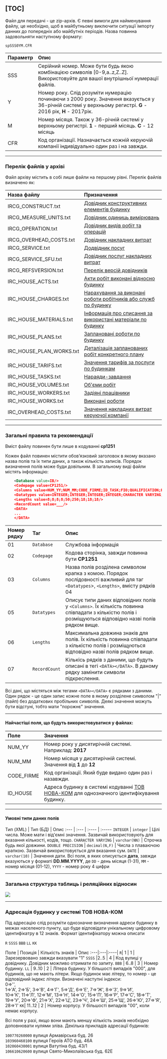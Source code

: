 [TOC]
---

Файл для передачі - це zip-архів. Є певні вимоги для найменування файлу, це необхідно, щоб в майбутньому виключити ситуації імпорту данних до попередніх або майбутніх періодів. Назва повинна задовольняти наступному формату:

    spSSS0YM.CFR

Параметр | Опис |
:---|:----
SSS | Серійний номер. Може бути будь якою комбінацією символів [0-9,a..z,Z..Z]. Використовуйте для вашої внутрішньої нумерації файлів. |
Y | Номер року. Слід розуміти нумерацію починаючи з 2000 року. Значення вказується у 36-річній системі у верхньому регистрі. **G** - 2016 рік,  **H** - 2017рік. |
M | Номер місяця. Також у 36-річній системі у верхньому регистрі. **1** - перший місяць. **С** - 12 місяць |
CFR | Код організації. Назначається кожній керуючій компанії індивідуально один раз і на завжди. |

* * *
### Перелік файлів у архіві
Файл архіву містить в собі лише файли на першому рівні. Перелік файлів визначено як:

Назва файлу               | Призначення
:-------------------------|:--------------
 IRCG_CONSTRUCT.txt       | [Довідник конструктивних елементів будинку](/Формат_файлу/Таблиця_IRCG_CONSTRUCT)
 IRCG_MEASURE_UNITS.txt   | [Довідник одиниць вимірювань](/Формат_файлу/Таблиця_IRCG_MEASURE_UNITS)
 IRCG_OPERATION.txt       | [Довідник видів робіт та операцій](/Формат_файлу/Таблиця_IRCG_OPERATION)
 IRCG_OVERHEAD_COSTS.txt  | [Довідник накладних витрат](/Формат_файлу/Таблиця_IRCG_OVERHEAD_COSTS)
 IRCG_SERVICE.txt         | [Додвідник посуг](/Формат_файлу/Таблиця_IRCG_SERVICE)
 IRCG_SERVICE_SFU.txt     | [Довідник послуг накладних витрат](/Формат_файлу/Таблиця_IRCG_SERVICE_SFU)
 IRCG_REFSVERSION.txt     | [Перелік версій довідників](/Формат_файлу/Таблиця_IRCG_REFSVERSION)
 IRC_HOUSE_ACTS.txt       | [Акти робіт виконані відносно будинку](/Формат_файлу/Таблиця_IRC_HOUSE_ACTS)
 IRC_HOUSE_CHARGES.txt    | [Нарахування за виконані роботи робітників або служб по будинку](/Формат_файлу/Таблиця_IRC_HOUSE_CHARGES)
 IRC_HOUSE_MATERIALS.txt  | [Інформація про списання за використані матеріали по будинку](/Формат_файлу/Таблиця_IRC_HOUSE_MATERIALS)
 IRC_HOUSE_PLANS.txt      | [Заплановані роботи по будинку](/Формат_файлу/Таблиця_IRC_HOUSE_PLANS)
 IRC_HOUSE_PLAN_WORKS.txt | [Деталізація запланованих робіт конкретного плану](/Формат_файлу/Таблиця_IRC_HOUSE_PLAN_WORKS)
 IRC_HOUSE_TARIFS.txt     | [Значення тарифів за послуги по будинкам](/Формат_файлу/Таблиця_IRC_HOUSE_TARIFS)
 IRC_HOUSE_TASKS.txt      | [Нараяди-завдання](/Формат_файлу/Таблиця_IRC_HOUSE_TASKS)
 IRC_HOUSE_VOLUMES.txt    | [Об'єми робіт](/Формат_файлу/Таблиця_IRC_HOUSE_VOLUMES)
 IRC_HOUSE_WORKERS.txt    | [Задіяні працівники](/Формат_файлу/Таблиця_IRC_HOUSE_WORKERS)
 IRC_HOUSE_WORKS.txt      | [Виконані роботи](/Формат_файлу/Таблиця_IRC_HOUSE_WORKS)
 IRC_OVERHEAD_COSTS.txt   | [Значення накладних витрат керуючої компанії](/Формат_файлу/Таблиця_IRCG_OVERHEAD_COSTS)

* * *
### Загальні правила та рекомендації

Вміст файлу повинен бути лише в кодуванні **cp1251**

Кожен файл повинен містити обов’язковий заголовок в якому вказано назва полів та їх типи даних, а також кількість записів. Порядок визначення полів може буди довільним. В загальному виді файли містять інформацію:

```XML
    <Database value=IB/>
    <Codepage value=CP1251/>
    <Columns value=NUM_YY;NUM_MM;CODE_FIRME;ID_TASK;FIO;QUALIFICATION;H_SALARY;H_ALLOCATION;H_CONSIGNMENT/>
    <Datatypes value=INTEGER;INTEGER;INTEGER;INTEGER;CHARACTER VARYING;CHARACTER VARYING;DOUBLE PRECISION;DOUBLE PRECISION;DOUBLE PRECISION/>
    <Lengths value=8;8;8;8;50;250;18;18;18/>
    <RecordCount value=___/>
    <DATA>
    ...
    </DATA>
```
Номер рядку | Таг | Опис
:----------- | :--- | :--------
01 |`Database` | Службова інформація
02 |`Codepage` | Кодова сторінка, завжди повинна бути **CP1251**
03 | `Columns` | Назва полів розділена символом крапка з комою. Порядок послідовності важливий для таг `<Datatypes`>, `<Lengths>`, вмісту рядків 04 |`<DATA></DATA>`
05 | `Datatypes` | Описує типи даних відповідних полів у `<Columns>`. Їх кількість повинна співпадати з кількістю полів і розміщуються відповідно назві полів рядком вище.
06 |`Lengths` | Максимальна довжина знаків для полів. Їх кількість повинна співпадати з кількістю полів і розміщуються відповідно назві полів рядком вище.
07 | `RecordCount` | Кількісь рядків з даними, що будуть описані в тегі `<DATA></DATA>`. В даному рядку замінити символи підкреслення.


Всі дані, що містяться між тегами `<DATA></DATA>` є рядками з даними. Один рядок - це один запис кожне поле в якому розділене символом "|"(пайп) без додаткових пробільних символів. Деякі значення можуть бути відстуні, тобто мати "порожнє" значення.

* * *
#### Найчастіші поля, що будуть використовуватися у файлах:
Поле |Значення
:---- | :-------
NUM_YY | Номер року у дисятирічній системі. Наприклад: __2017__
NUM_MM | Номер місяця у дисятирічній системі. Значення від __1__ до __12__
CODE_FIRME | Код організації. Який буде видано один раз і назавжди.
ID_HOUSE | Адреса будинку в системі кодуванні [ТОВ НОВА-КОМ](https://www.novakom.com.ua) для однозначного ідентифікування будинку.

* * *
#### Умовні типи даних полів
Тип (XML) | Тип (БД) | Опис
:--- | :--- | :---- | :-----
`INTEGER` | `integer` | Цілі числа. Може мати і від'ємні значення. Зазвичай використовують для вказання кількості, кодів, тощо.
`CHARACTER VARYING` | `varchar(NN)` | Строчка будь якої довжини.
`DOUBLE PRECISION` | `decimal(N,F)` | Числа з плаваючою крапкою. Зазвичай використовується для вказання сум.
`DATE` | `varchar(10)` | Значення дати. Всі поля, в яких описується **дата**, завжди вказуються у форматі **DD.MM.YYYY**, де `DD` - день місяця (1-31), `MM` - номер місяця (01-12), `YYYY` - номер року 4 цифри

* * *
### Загальна структура таблиць і реляційних відносин

<img src="../db-struct.png" />

* * *
### Адресація будинку у системі ТОВ НОВА-КОМ
Під адресацію слід розуміти однозначне визначення адреси будинку в межах населеного пункту, що буде відповідати унікальному цифровому ідентифікатру в 12 знаків.
Формат ідентифікатору можна описати

`R` `SSSS` `BBB` `LL` `KK`

 Поле | Позиція | Кількість знаків | Опис
:---|:---|:----|
`R`| 1 | 1 | Зарезервовано завжди вказувати "1"
`SSSS` |2..5 | 4 | Код вулиці у довіднику. Довідник можливо отримати по запиту.
`BBB` |  6..8 | 3 | Номер будинку.
`LL` | 9..10 | 2 | Літера будинку. У більшості випадків "000", для будинків, що не мають літери. Якщо будинок має літеру, то номер - це відповідний індекс літери. Визначені наступні індекси: <br/> 0=>'', <br/> 1=>'А',  2=>'Б',  3=>'В',  4=>'Г',  5=>'Д',  6=>'Е',  7=>'Ж',  8=>'З',  9=>'И', <br/> 10=>'К', 11=>'Л', 12=>'М', 13=>'Н', 14=>'О', 15=>'П', 16=>'Р', 17=>'С', 18=>'Т',<br/> 19=>'У', 20=>'Ф', 21=>'Х', 22=>'Ц', 23=>'Ч', 24=>'Ш', 25=>'Щ', 26=>'Ю', 27=>'Я', 28=>'І'
`KK`| 11..12 | 2 | Номер корпусу. У більшості випадків "00", коли немає корпусу.

Всі поля у разі, якщо вони мають меншу кількість знаків необхідно доповнювати нулями зліва. Декілька прикладів адресації будинків:

`100770260000` вулиця Армавірська буд. 26<br/>
`103960460100` вулиця Героїв АТО буд. 46А<br/>
`102060430001` вулиця Ватутіна буд. 43/1<br/>
`106610620600` вулиця Свято-Миколаївська буд. 62Е
